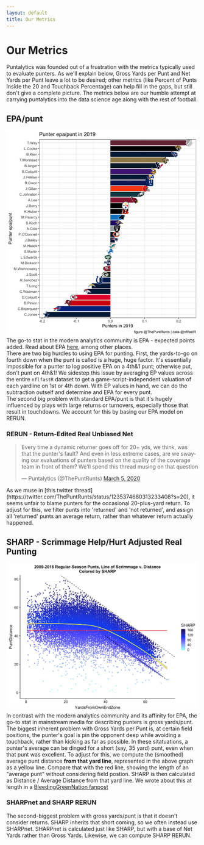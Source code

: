 ```yaml
---
layout: default
title: Our Metrics
---
```


# Our Metrics
Puntalytics was founded out of a frustration with the metrics typically used to evaluate punters.  As we'll explain below, Gross Yards per Punt and Net Yards per Punt leave a lot to be desired; other metrics (like Percent of Punts Inside the 20 and Touchback Percentage) can help fill in the gaps, but still don't give a complete picture.  The metrics below are our humble attempt at carrying puntalytics into the data science age along with the rest of football.
## EPA/punt
![EPA/punt for all punters in 2019](/assets/img/epaperpunt2019.png)
The go-to stat in the modern analytics community is EPA - expected points added. Read about EPA [here](https://www.advancedfootballanalytics.com/index.php/home/stats/stats-explained/expected-points-and-epa-explained), among other places.  
There are two big hurdles to using EPA for punting. First, the yards-to-go on fourth down when the punt is called is a huge, huge factor. It's essentially impossible for a punter to log positive EPA on a 4th&1 punt; otherwise put, don't punt on 4th&1! We sidestep this issue by averaging EP values across the entire `nflfastR` dataset to get a game-script-independent valuation of each yardline on 1st or 4th down. With EP values in hand, we can do the subtraction outself and determine and EPA for every punt.  
The second big problem with standard EPA/punt is that it's hugely influenced by plays with large returns or turnovers, especially those that result in touchdowns. We account for this by basing our EPA model on RERUN.
### RERUN - Return-Edited Real Unbiased Net
<blockquote class="twitter-tweet" data-theme="light"><p lang="en" dir="ltr">Every time a dynamic returner goes off for 20+ yds, we think, was that the punter&#39;s fault? And even in less extreme cases, are we swaying our evaluations of punters based on the quality of the coverage team in front of them? We&#39;ll spend this thread musing on that question</p>&mdash; Puntalytics (@ThePuntRunts) <a href="https://twitter.com/ThePuntRunts/status/1235374680313233408?ref_src=twsrc%5Etfw">March 5, 2020</a></blockquote> <script async src="https://platform.twitter.com/widgets.js" charset="utf-8"></script>
As we muse in [this twitter thread](https://twitter.com/ThePuntRunts/status/1235374680313233408?s=20), it seems unfair to blame punters for the occasional 20-plus-yard return.  To adjust for this, we filter punts into 'returned' and 'not returned', and assign all 'returned' punts an average return, rather than whatever return actually happened.

## SHARP - Scrimmage Help/Hurt Adjusted Real Punting
![Plot showing GrossYards vs. YardsFromOwnEndZone](/assets/img/SHARPplot.jpg)
In contrast with the modern analytics community and its affinity for EPA, the go-to stat in mainstream media for describing punters is gross yards/punt. The biggest inherent problem with Gross Yards per Punt is, at certain field positions, the punter's goal is pin the opponent deep while avoiding a touchback, rather than kicking as far as possible.  In these sitatuations, a punter's average can be dinged for a short (say, 35 yard) punt, even when that punt was excellent.  To adjust for this, we compute the (smoothed) average punt distance **from that yard line**, represented in the above graph as a yellow line.  Compare that with the red line, showing the length of an "average punt" without considering field postion.  SHARP is then calculated as Distance / Average Distance from that yard line.  We wrote about this at length in a [BleedingGreenNation fanpost](https://www.bleedinggreennation.com/2019/9/4/20850296/gross-yards-gross-the-puntalytics-primer-you-didnt-know-you-were)
### SHARPnet and SHARP RERUN
The second-biggest problem with gross yards/punt is that it doesn't consider returns. SHARP inherits that short coming, so we often instead use SHARPnet. SHARPnet is calculated just like SHARP, but with a base of Net Yards rather than Gross Yards. Likewise, we can compute SHARP RERUN.
